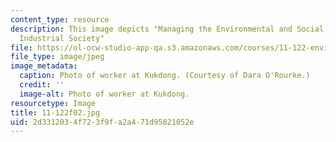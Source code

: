 ```yaml
---
content_type: resource
description: This image depicts "Managing the Environmental and Social Impacts of
  Industrial Society"
file: https://ol-ocw-studio-app-qa.s3.amazonaws.com/courses/11-122-environment-and-society-fall-2002/2d3312034f723f9fa2a471d95821052e_11-122f02.jpg
file_type: image/jpeg
image_metadata:
  caption: Photo of worker at Kukdong. (Courtesy of Dara O'Rourke.)
  credit: ''
  image-alt: Photo of worker at Kukdong.
resourcetype: Image
title: 11-122f02.jpg
uid: 2d331203-4f72-3f9f-a2a4-71d95821052e
---
```

